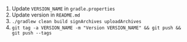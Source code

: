 1. Update `VERSION_NAME` in `gradle.properties`
2. Update version in `README.md`
3. `./gradlew clean build signArchives uploadArchives`
4. `git tag -a VERSION_NAME -m "Version VERSION_NAME" && git push && git push --tags`